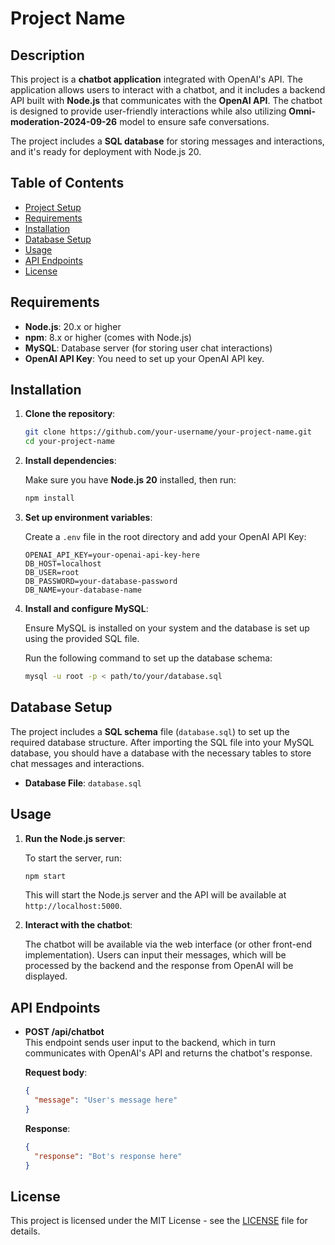 
# Project Name

## Description

This project is a **chatbot application** integrated with OpenAI's API. The application allows users to interact with a chatbot, and it includes a backend API built with **Node.js** that communicates with the **OpenAI API**. The chatbot is designed to provide user-friendly interactions while also utilizing **Omni-moderation-2024-09-26** model to ensure safe conversations.

The project includes a **SQL database** for storing messages and interactions, and it's ready for deployment with Node.js 20.

## Table of Contents

- [Project Setup](#project-setup)
- [Requirements](#requirements)
- [Installation](#installation)
- [Database Setup](#database-setup)
- [Usage](#usage)
- [API Endpoints](#api-endpoints)
- [License](#license)

## Requirements

- **Node.js**: 20.x or higher
- **npm**: 8.x or higher (comes with Node.js)
- **MySQL**: Database server (for storing user chat interactions)
- **OpenAI API Key**: You need to set up your OpenAI API key.

## Installation

1. **Clone the repository**:

   ```bash
   git clone https://github.com/your-username/your-project-name.git
   cd your-project-name
   ```

2. **Install dependencies**:

   Make sure you have **Node.js 20** installed, then run:

   ```bash
   npm install
   ```

3. **Set up environment variables**:

   Create a `.env` file in the root directory and add your OpenAI API Key:

   ```
   OPENAI_API_KEY=your-openai-api-key-here
   DB_HOST=localhost
   DB_USER=root
   DB_PASSWORD=your-database-password
   DB_NAME=your-database-name
   ```

4. **Install and configure MySQL**:

   Ensure MySQL is installed on your system and the database is set up using the provided SQL file.

   Run the following command to set up the database schema:

   ```bash
   mysql -u root -p < path/to/your/database.sql
   ```

## Database Setup

The project includes a **SQL schema** file (`database.sql`) to set up the required database structure. After importing the SQL file into your MySQL database, you should have a database with the necessary tables to store chat messages and interactions.

- **Database File**: `database.sql`

## Usage

1. **Run the Node.js server**:

   To start the server, run:

   ```bash
   npm start
   ```

   This will start the Node.js server and the API will be available at `http://localhost:5000`.

2. **Interact with the chatbot**:

   The chatbot will be available via the web interface (or other front-end implementation). Users can input their messages, which will be processed by the backend and the response from OpenAI will be displayed.

## API Endpoints

- **POST /api/chatbot**  
  This endpoint sends user input to the backend, which in turn communicates with OpenAI's API and returns the chatbot's response.

  **Request body**:
  ```json
  {
    "message": "User's message here"
  }
  ```

  **Response**:
  ```json
  {
    "response": "Bot's response here"
  }
  ```

## License

This project is licensed under the MIT License - see the [LICENSE](LICENSE) file for details.
